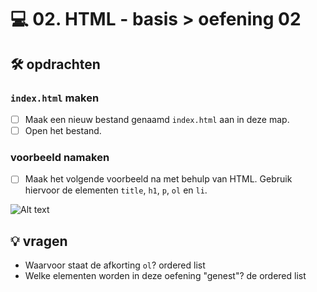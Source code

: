 # 💻 02. HTML - basis > oefening 02

## 🛠️ opdrachten

### `index.html` maken

- [ ] Maak een nieuw bestand genaamd `index.html` aan in deze map.
- [ ] Open het bestand.

### voorbeeld namaken

- [ ] Maak het volgende voorbeeld na met behulp van HTML. Gebruik hiervoor de elementen `title`, `h1`, `p`, `ol` en `li`.

![Alt text](image.png)

## 💡 vragen

- Waarvoor staat de afkorting `ol`? ordered list
- Welke elementen worden in deze oefening "genest"? de ordered list
